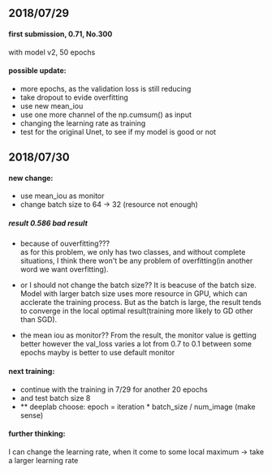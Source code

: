 ##  2018/07/29
#### first submission, 0.71, No.300
with model v2, 50 epochs
#### possible update:
 - more epochs, as the validation loss is still reducing             
 - take dropout to evide overfitting                                 
 - use new mean_iou                                                  
 - use one more channel of the np.cumsum() as input                  
 - changing the learning rate as training
 - test for the original Unet, to see if my model is good or not

## 2018/07/30
#### new change:
 - use mean_iou as monitor
 - change batch size to 64 -> 32 (resource not enough)
##### result 0.586  bad result
 - because of ouverfitting???	
	as for this problem, we only has two classes, and without complete situations, I think
	there won't be any problem of overfitting(in another word we want overfitting).

 - or I should not change the batch size??
	It is beacuse of the batch size. Model with larger batch size uses more resource in GPU,
	 which can acclerate the training process. But as the batch is large, the result tends 
	to converge in the local optimal result(training more likely to GD other than SGD).

 - the mean iou as monitor??
	From the result, the monitor value is getting better
	however the val_loss varies a lot from 0.7 to 0.1 between some epochs
	mayby is better to use default monitor

#### next training:
 - continue with the training in 7/29 for another 20 epochs
 - and test batch size 8 
 - ** deeplab choose: epoch = iteration * batch_size / num_image (make sense)

#### further thinking:
  I can change the learning rate, when it come to some local maximum -> take a larger learning rate 
